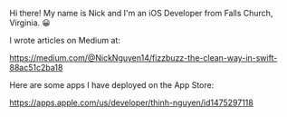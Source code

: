 Hi there! My name is Nick and I'm an iOS Developer from Falls Church, Virginia. 😀

I wrote articles on Medium at:

https://medium.com/@NickNguyen14/fizzbuzz-the-clean-way-in-swift-88ac51c2ba18

Here are some apps I have deployed on the App Store:

https://apps.apple.com/us/developer/thinh-nguyen/id1475297118
